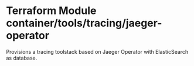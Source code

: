 # Terraform Module container/tools/tracing/jaeger-operator

Provisions a tracing toolstack based on Jaeger Operator with ElasticSearch as database.
